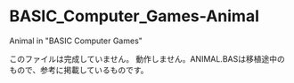 # BASIC_Computer_Games-Animal
Animal in "BASIC Computer Games"

このファイルは完成していません。
動作しません。ANIMAL.BASは移植途中のもので、参考に掲載しているものです。
